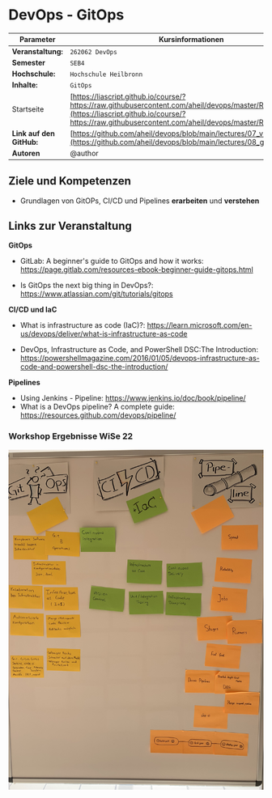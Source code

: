 <!--

author:   Andreas Heil

email:    andreas.heil@hs-heilbronn.de

version:  0.1

language: de

narrator: DE German Male

tags: devops, lecture, vorlesung, vagrant, virtualisierung
comment:  

-->


# DevOps - GitOps

<!-- data-type="none" -->
| Parameter | Kursinformationen |
| --- | --- |
| **Veranstaltung:** | `262062 DevOps`|
| **Semester** | `SEB4` |
| **Hochschule:** | `Hochschule Heilbronn` |
| **Inhalte:** | `GitOps` |
| Startseite | [https://liascript.github.io/course/?https://raw.githubusercontent.com/aheil/devops/master/README.md#1](https://liascript.github.io/course/?https://raw.githubusercontent.com/aheil/devops/master/README.md#1) | 
| **Link auf den GitHub:** | [https://github.com/aheil/devops/blob/main/lectures/07_vagrant.md](https://github.com/aheil/devops/blob/main/lectures/08_gitops.md) |
| **Autoren** | @author |

## Ziele und Kompetenzen 


- Grundlagen von GitOPs, CI/CD und Pipelines **erarbeiten** und **verstehen**

## Links zur Veranstaltung

**GitOps**

- GitLab: A beginner's guide to GitOps and how it works:  https://page.gitlab.com/resources-ebook-beginner-guide-gitops.html

- Is GitOps the next big thing in DevOps?: https://www.atlassian.com/git/tutorials/gitops

**CI/CD und IaC**

- What is infrastructure as code (IaC)?: https://learn.microsoft.com/en-us/devops/deliver/what-is-infrastructure-as-code

- DevOps, Infrastructure as Code, and PowerShell DSC:The Introduction: https://powershellmagazine.com/2016/01/05/devops-infrastructure-as-code-and-powershell-dsc-the-introduction/

**Pipelines**

- Using Jenkins - Pipeline: https://www.jenkins.io/doc/book/pipeline/
- What is a DevOps pipeline? A complete guide: https://resources.github.com/devops/pipeline/


### Workshop Ergebnisse WiSe 22

![](../img/devops.whiteboard.gitops.wise22.jpg)

